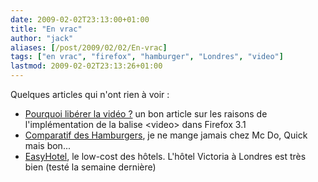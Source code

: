 ```yaml
---
date: 2009-02-02T23:13:00+01:00
title: "En vrac"
author: "jack"
aliases: [/post/2009/02/02/En-vrac]
tags: ["en vrac", "firefox", "hamburger", "Londres", "video"]
lastmod: 2009-02-02T23:13:26+01:00
---
```

Quelques articles qui n'ont rien à voir :

- [Pourquoi libérer la vidéo ?](http://www.geckozone.org/articles/2009/02/02/161-pourquoi-liberer-la-video) un bon article sur les raisons de l'implémentation de la balise &lt;video&gt; dans Firefox 3.1
- [Comparatif des Hamburgers](http://www.le-tigre.net/Analyse-gustative-des-burgers.html), je ne mange jamais chez Mc Do, Quick mais bon...
- [EasyHotel](http://www.easyhotel.com/), le low-cost des hôtels. L'hôtel Victoria à Londres est très bien (testé la semaine dernière)

